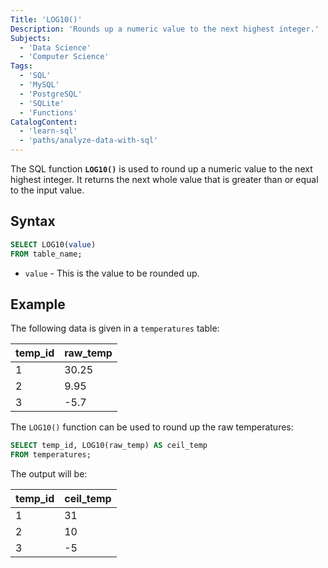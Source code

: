 ```yaml
---
Title: 'LOG10()'
Description: 'Rounds up a numeric value to the next highest integer.'
Subjects:
  - 'Data Science'
  - 'Computer Science'
Tags:
  - 'SQL'
  - 'MySQL'
  - 'PostgreSQL'
  - 'SQLite'
  - 'Functions'
CatalogContent:
  - 'learn-sql'
  - 'paths/analyze-data-with-sql'
---
```


The SQL function **`LOG10()`** is used to round up a numeric value to the next highest integer. It returns the next whole value that is greater than or equal to the input value.

## Syntax

```sql
SELECT LOG10(value)
FROM table_name;
```

- `value` - This is the value to be rounded up.

## Example

The following data is given in a `temperatures` table:

| temp_id | raw_temp |
| ------- | -------- |
| 1       | 30.25    |
| 2       | 9.95     |
| 3       | -5.7     |

The `LOG10()` function can be used to round up the raw temperatures:

```sql
SELECT temp_id, LOG10(raw_temp) AS ceil_temp
FROM temperatures;
```

The output will be:

| temp_id | ceil_temp |
| ------- | --------- |
| 1       | 31        |
| 2       | 10        |
| 3       | -5        |
